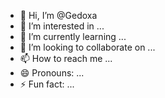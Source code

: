 - 👋 Hi, I’m @Gedoxa
- 👀 I’m interested in ...
- 🌱 I’m currently learning ...
- 💞️ I’m looking to collaborate on ...
- 📫 How to reach me ...
- 😄 Pronouns: ...
- ⚡ Fun fact: ...

<!---
Gedoxa/Gedoxa is a ✨ special ✨ repository because its `README.md` (this file) appears on your GitHub profile.
You can click the Preview link to take a look at your changes.
--->
